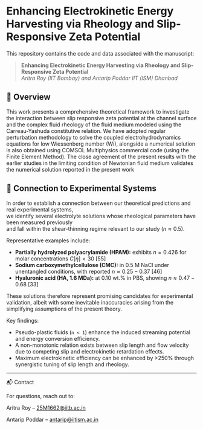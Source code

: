 # Enhancing Electrokinetic Energy Harvesting via Rheology and Slip-Responsive Zeta Potential

This repository contains the code and data associated with the manuscript:

> **Enhancing Electrokinetic Energy Harvesting via Rheology and Slip-Responsive Zeta Potential**  
> *Aritra Roy (IIT Bombay) and Antarip Poddar IIT (ISM)        Dhanbad*  
 

## 📖 Overview

This work presents a comprehensive theoretical framework to investigate the interaction between slip responsive zeta potential at the channel surface and the complex fluid rheology of the fluid medium modeled using the Carreau-Yashuda constitutive relation. We have adopted regular perturbation methodology to solve the coupled electrohydrodynamics equations for low Wiessenberg number (Wi), alongside a numerical solution is also obtained using COMSOL Multiphysics commercial code (using the Finite Element Method). The close agreement of the present results with the earlier studies in the limiting condition of Newtonian fluid medium validates the numerical solution reported in the present work

## 🔬 Connection to Experimental Systems

In order to establish a connection between our theoretical predictions and real experimental systems,  
we identify several electrolyte solutions whose rheological parameters have been measured previously  
and fall within the shear-thinning regime relevant to our study ($n \approx 0.5$).  

Representative examples include:

- **Partially hydrolyzed polyacrylamide (HPAM):** exhibits $n = 0.426$ for molar concentrations $C[\eta] < 30$ [55]
- **Sodium carboxymethylcellulose (CMC):** in 0.5 M NaCl under unentangled conditions, with reported $n \approx 0.25{-}0.37$ [46]
- **Hyaluronic acid (HA, 1.6 MDa):** at 0.10 wt.% in PBS, showing $n \approx 0.47{-}0.68$ [33]

These solutions therefore represent promising candidates for experimental validation, albeit with some inevitable inaccuracies arising from the simplifying assumptions of the present theory.


Key findings:
- Pseudo-plastic fluids (`n < 1`) enhance the induced streaming potential and energy conversion efficiency.
- A non-monotonic relation exists between slip length and flow velocity due to competing slip and electrokinetic retardation effects.
- Maximum electrokinetic efficiency can be enhanced by >250% through synergistic tuning of slip length and rheology.

---



📬 Contact

For questions, reach out to:

Aritra Roy – 25M1662@iitb.ac.in

Antarip Poddar – antarip@iitism.ac.in